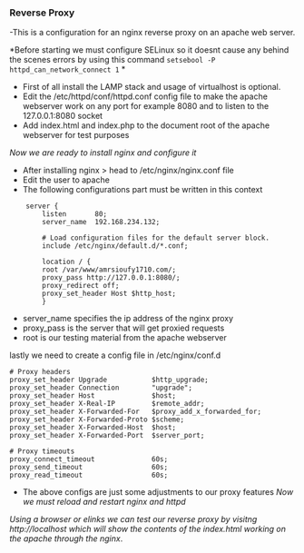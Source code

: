 ### Reverse Proxy ###
-This is a configuration for an nginx reverse proxy on an apache web server.

*Before starting we must configure SELinux so it doesnt cause any behind the scenes errors by using this command 
`setsebool -P httpd_can_network_connect 1` *

- First of all install the LAMP stack and usage of virtualhost is optional.
- Edit the /etc/httpd/conf/httpd.conf config file to make the apache webserver work on any port for example 8080 and to listen to the 127.0.0.1:8080 socket
- Add index.html and index.php to the document root of the apache webserver for test purposes

*Now we are ready to install nginx and configure it*
- After installing nginx > head to /etc/nginx/nginx.conf file 
- Edit the user to apache 
- The following configurations part must be written in this context

```
    server {
        listen       80;
        server_name  192.168.234.132;

        # Load configuration files for the default server block.
        include /etc/nginx/default.d/*.conf;

        location / {
        root /var/www/amrsioufy1710.com/;
        proxy_pass http://127.0.0.1:8080/;
        proxy_redirect off;
        proxy_set_header Host $http_host;
        }
```
- server_name specifies the ip address of the nginx proxy
- proxy_pass is the server that will get proxied requests
- root is our testing material from the apache webserver

lastly we need to create a config file in /etc/nginx/conf.d
```
# Proxy headers
proxy_set_header Upgrade           $http_upgrade;
proxy_set_header Connection        "upgrade";
proxy_set_header Host              $host;
proxy_set_header X-Real-IP         $remote_addr;
proxy_set_header X-Forwarded-For   $proxy_add_x_forwarded_for;
proxy_set_header X-Forwarded-Proto $scheme;
proxy_set_header X-Forwarded-Host  $host;
proxy_set_header X-Forwarded-Port  $server_port;

# Proxy timeouts
proxy_connect_timeout              60s;
proxy_send_timeout                 60s;
proxy_read_timeout                 60s;
```

- The above configs are just some adjustments to our proxy features
*Now we must reload and restart nginx and httpd*

*Using a browser or elinks we can test our reverse proxy by visitng http://localhost which will show the contents of the index.html working on the apache through the nginx*.
